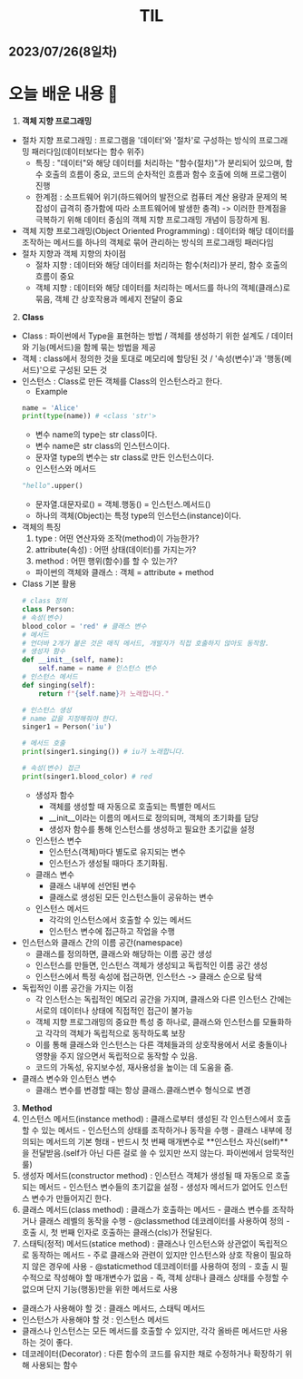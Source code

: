 # <center>TIL<center>
## 2023/07/26(8일차)

# 오늘 배운 내용 :memo:

1. **객체 지향 프로그래밍**
  - 절차 지향 프로그래밍 : 프로그램을 '데이터'와 '절차'로 구성하는 방식의 프로그래밍 패러다임(데이터보다는 함수 위주)
    - 특징 : "데이터"와 해당 데이터를 처리하는 "함수(절차)"가 분리되어 있으며, 함수 호출의 흐름이 중요, 코드의 순차적인 흐름과 함수 호출에 의해 프로그램이 진행
    - 한계점 : 소프트웨어 위기(하드웨어의 발전으로 컴퓨터 계산 용량과 문제의 복잡성이 급격히 증가함에 따라 소프트웨어에 발생한 충격) -> 이러한 한계점을 극복하기 위해 데이터 중심의 객체 지향 프로그래밍 개념이 등장하게 됨.
  - 객체 지향 프로그래밍(Object Oriented Programming) : 데이터와 해당 데이터를 조작하는 메서드를 하나의 객체로 묶어 관리하는 방식의 프로그래밍 패러다임
  - 절차 지향과 객체 지향의 차이점
    - 절차 지향 : 데이터와 해당 데이터를 처리하는 함수(처리)가 분리, 함수 호출의 흐름이 중요
    - 객체 지향 : 데이터와 해당 데이터를 처리하는 메서드를 하나의 객체(클래스)로 묶음, 객체 간 상호작용과 메세지 전달이 중요

2. **Class**
  - Class : 파이썬에서 Type을 표현하는 방법 / 객체를 생성하기 위한 설계도 / 데이터와 기능(메서드)을 함께 묶는 방법을 제공
  - 객체 : class에서 정의한 것을 토대로 메모리에 할당된 것 / '속성(변수)'과 '행동(메서드)'으로 구성된 모든 것
  - 인스턴스 : Class로 만든 객체를 Class의 인스턴스라고 한다.
    - Example
    ```python
    name = 'Alice'
    print(type(name)) # <class 'str'>
    ```
      - 변수 name의 type는 str class이다.
      - 변수 name은 str class의 인스턴스이다.
      - 문자열 type의 변수는 str class로 만든 인스턴스이다.
    - 인스턴스와 메서드
    ```python
    "hello".upper()
    ```
      - 문자열.대문자로() = 객체.행동() = 인스턴스.메서드()
    - 하나의 객체(Object)는 특정 type의 인스턴스(instance)이다.
  - 객체의 특징
    1. type : 어떤 연산자와 조작(method)이 가능한가?
    2. attribute(속성) : 어떤 상태(데이터)를 가지는가?
    3. method : 어떤 행위(함수)를 할 수 있는가?
    - 파이썬의 객체와 클래스 : 객체 = attribute + method
  - Class 기본 활용
    ```python
    # class 정의
    class Person:
    # 속성(변수)
    blood_color = 'red' # 클래스 변수
    # 메서드
    # 언더바 2개가 붙은 것은 매직 메서드, 개발자가 직접 호출하지 않아도 동작함.
    # 생성자 함수
    def __init__(self, name):
        self.name = name # 인스턴스 변수
    # 인스턴스 메서드
    def singing(self):
        return f"{self.name}가 노래합니다."
    
    # 인스턴스 생성
    # name 값을 지정해줘야 한다.
    singer1 = Person('iu')

    # 메서드 호출
    print(singer1.singing()) # iu가 노래합니다.

    # 속성(변수) 접근
    print(singer1.blood_color) # red
    ```
    - 생성자 함수
      - 객체를 생성할 때 자동으로 호출되는 특별한 메서드
      - __init__이라는 이름의 메서드로 정의되며, 객체의 초기화를 담당
      - 생성자 함수를 통해 인스턴스를 생성하고 필요한 초기값을 설정
    - 인스턴스 변수
      - 인스턴스(객체)마다 별도로 유지되는 변수
      - 인스턴스가 생성될 때마다 초기화됨.
    - 클래스 변수
      - 클래스 내부에 선언된 변수
      - 클래스로 생성된 모든 인스턴스들이 공유하는 변수
    - 인스턴스 메서드
      - 각각의 인스턴스에서 호출할 수 있는 메서드
      - 인스턴스 변수에 접근하고 작업을 수행
  - 인스턴스와 클래스 간의 이름 공간(namespace)
    - 클래스를 정의하면, 클래스와 해당하는 이름 공간 생성
    - 인스턴스를 만들면, 인스턴스 객체가 생성되고 독립적인 이름 공간 생성
    - 인스턴스에서 특정 속성에 접근하면, 인스턴스 -> 클래스 순으로 탐색
  - 독립적인 이름 공간을 가지는 이점
    - 각 인스턴스는 독립적인 메모리 공간을 가지며, 클래스와 다른 인스턴스 간에는 서로의 데이터나 상태에 직접적인 접근이 불가능
    - 객체 지향 프로그래밍의 중요한 특성 중 하나로, 클래스와 인스턴스를 모듈화하고 각각의 객체가 독립적으로 동작하도록 보장
    - 이를 통해 클래스와 인스턴스는 다른 객체들과의 상호작용에서 서로 충돌이나 영향을 주지 않으면서 독립적으로 동작할 수 있음.
    - 코드의 가독성, 유지보수성, 재사용성을 높이는 데 도움을 줌.
  - 클래스 변수와 인스턴스 변수
    - 클래스 변수를 변경할 때는 항상 클래스.클래스변수 형식으로 변경

3. **Method**
  1. 인스턴스 메서드(instance method) : 클래스로부터 생성된 각 인스턴스에서 호출할 수 있는 메서드
    - 인스턴스의 상태를 조작하거나 동작을 수행
    - 클래스 내부에 정의되는 메서드의 기본 형태
    - 반드시 첫 번째 매개변수로 **인스턴스 자신(self)**을 전달받음.(self가 아닌 다른 걸로 쓸 수 있지만 쓰지 않는다. 파이썬에서 암묵적인 룰)
  2. 생성자 메서드(constructor method) : 인스턴스 객체가 생성될 때 자동으로 호출되는 메서드
    - 인스턴스 변수들의 초기값을 설정
    - 생성자 메서드가 없어도 인스턴스 변수가 만들어지긴 한다.
  3. 클래스 메서드(class method) : 클래스가 호출하는 메서드
    - 클래스 변수를 조작하거나 클래스 레벨의 동작을 수행
    - @classmethod 데코레이터를 사용하여 정의
    - 호출 시, 첫 번째 인자로 호출하는 클래스(cls)가 전달된다.
  4. 스태틱(정적) 메서드(statice method) : 클래스나 인스턴스와 상관없이 독립적으로 동작하는 메서드
    - 주로 클래스와 관련이 있지만 인스턴스와 상호 작용이 필요하지 않은 경우에 사용
    - @staticmethod 데코레이터를 사용하여 정의
    - 호출 시 필수적으로 작성해야 할 매개변수가 없음
    - 즉, 객체 상태나 클래스 상태를 수정할 수 없으며 단지 기능(행동)만을 위한 메서드로 사용
  - 클래스가 사용해야 할 것 : 클래스 메서드, 스태틱 메서드
  - 인스턴스가 사용해야 할 것 : 인스턴스 메서드
  - 클래스나 인스턴스는 모든 메서드를 호출할 수 있지만, 각각 올바른 메서드만 사용하는 것이 좋다.
  - 데코레이터(Decorator) : 다른 함수의 코드를 유지한 채로 수정하거나 확장하기 위해 사용되는 함수